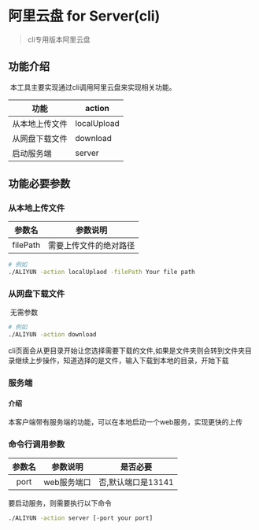 # 阿里云盘 for Server(cli)

> cli专用版本阿里云盘

## 功能介绍

​	本工具主要实现通过cli调用阿里云盘来实现相关功能。

| 功能           | action      |
| -------------- | ----------- |
| 从本地上传文件 | localUpload |
| 从网盘下载文件 | download    |
| 启动服务端     | server      |

## 功能必要参数

### 从本地上传文件

| 参数名   | 参数说明               |
| -------- | ---------------------- |
| filePath | 需要上传文件的绝对路径 |

```bash
# 例如
./ALIYUN -action localUplaod -filePath Your file path
```



### 从网盘下载文件

​	无需参数

```bash
# 例如
./ALIYUN -action download
```

​	cli页面会从更目录开始让您选择需要下载的文件,如果是文件夹则会转到文件夹目录继续上步操作，知道选择的是文件，输入下载到本地的目录，开始下载

### 服务端

#### 介绍

​	本客户端带有服务端的功能，可以在本地启动一个web服务，实现更快的上传

### 命令行调用参数

| 参数名 | 参数说明    | 是否必要           |
| :----: | ----------- | ------------------ |
|  port  | web服务端口 | 否,默认端口是13141 |

要启动服务，则需要执行以下命令

```bash
./ALIYUN -action server [-port your port]
```

